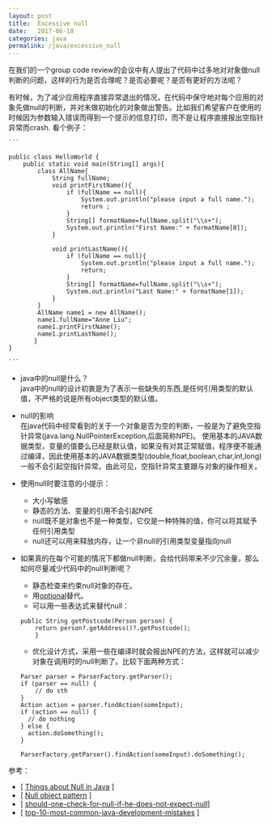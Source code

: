 ```yaml
---
layout: post
title:  Excessive null 
date:   2017-06-18
categories: java
permalink: /java/excessive_null
---
```


在我们的一个group code review的会议中有人提出了代码中过多地对对象做null判断的问题，这样的行为是否合理呢？是否必要呢？是否有更好的方法呢？

有时候，为了减少应用程序直接异常退出的情况，在代码中保守地对每个应用的对象先做null的判断，并对未做初始化的对象做出警告。比如我们希望客户在使用的时候因为参数输入错误而得到一个提示的信息打印，而不是让程序直接报出空指针异常而crash.
看个例子：

    ```
    
    public class HelloWorld {
        public static void main(String[] args){
            class AllName{
                String fullName;
                void printFirstName(){
                    if (fullName == null){
                        System.out.println("please input a full name.");
                        return ;
                    }
                    String[] formatName=fullName.split("\\s+");
                    System.out.println("First Name:" + formatName[0]);
                }

                void printLastName(){
                    if (fullName == null){
                        System.out.println("please input a full name.");
                        return;
                    }
                    String[] formatName=fullName.split("\\s+");
                    System.out.println("Last Name:" + formatName[1]);
                }
            }
            AllName name1 = new AllName();
            name1.fullName="Anne Liu";
            name1.printFirstName();
            name1.printLastName();
           }
    }

    ```


* java中的null是什么？<br>
  java中的null的设计初衷是为了表示一些缺失的东西,是任何引用类型的默认值，不严格的说是所有object类型的默认值。
  
* null的影响<br>
在java代码中经常看到的关于一个对象是否为空的判断，一般是为了避免空指针异常(java.lang.NullPointerException,后面简称NPE)。
使用基本的JAVA数据类型，变量的值要么已经是默认值，如果没有对其正常赋值，程序便不能通过编译，因此使用基本的JAVA数据类型(double,float,boolean,char,int,long)一般不会引起空指针异常。由此可见，空指针异常主要跟与对象的操作相关。

* 使用null时要注意的小提示：  
    - 大小写敏感
    - 静态的方法、变量的引用不会引起NPE
    - null既不是对象也不是一种类型，它仅是一种特殊的值，你可以将其赋予任何引用类型
    - null还可以用来释放内存，让一个非null的引用类型变量指向null

* 如果真的在每个可能的情况下都做null判断，会给代码带来不少冗余量，那么如何尽量减少代码中的null判断呢？<br>    
    - 静态检查来约束null对象的存在。
    - 用[optional](https://docs.oracle.com/javase/8/docs/api/java/util/Optional.html)替代。
    - 可以用一些表达式来替代null：
    
    ```
    public String getPostcode(Person person) {
        return person?.getAddress()?.getPostcode();
        }

    ```

    - 优化设计方式，采用一些在编译时就会报出NPE的方法，这样就可以减少对象在调用时的null判断了。比较下面两种方式：
    
    ```
    Parser parser = ParserFactory.getParser();
    if (parser == null) {
        // do sth
    }
    Action action = parser.findAction(someInput);
    if (action == null) {
      // do nothing
    } else {
      action.doSomething();
    }
    
    ```
    
    ```
    ParserFactory.getParser().findAction(someInput).doSomething();
    ```
    
    
参考： 
- [ [Things about Null in Java](http://javarevisited.blogspot.com/2014/12/9-things-about-null-in-java.html) ]
- [ [Null object pattern](https://en.wikipedia.org/wiki/Null_Object_pattern#Java ) ]
- [ [should-one-check-for-null-if-he-does-not-expect-null](https://softwareengineering.stackexchange.com/questions/147480/should-one-check-for-null-if-he-does-not-expect-null)]
- [ [top-10-most-common-java-development-mistakes](https://www.toptal.com/java/top-10-most-common-java-development-mistakes) ] 
